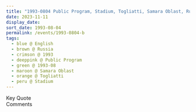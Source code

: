 ```yaml
---
title: "1993-0804 Public Program, Stadium, Togliatti, Samara Oblast, Russia"
date: 2023-11-11
display_date: 
sort_date: 1993-08-04
permalink: /events/1993-0804-b
tags:
  - blue @ English
  - brown @ Russia
  - crimson @ 1993
  - deeppink @ Public Program
  - green @ 1993-08
  - maroon @ Samara Oblast
  - orange @ Togliatti
  - peru @ Stadium
---
```


<wave-list>
  <list-title color="green" width="75">Key Quote</list-title>
  <list-item color="BlanchedAlmond"  width="200"></list-item>
  <list-item color="Lavender"></list-item>
  <list-item color="BlanchedAlmond"></list-item>
</wave-list>

<br>

<wave-list>
  <list-title color="green" width="75">Comments</list-title>
  <list-item color="BlanchedAlmond"  width="200"></list-item>
  <list-item color="Lavender"></list-item>
  <list-item color="BlanchedAlmond"></list-item>
</wave-list>